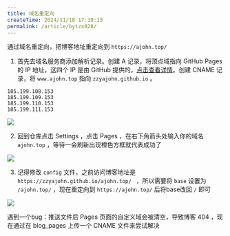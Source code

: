 ```yaml
---
title: 域名重定向
createTime: 2024/11/18 17:10:13
permalink: /article/bytzx028/
---
```


通过域名重定向，把博客地址重定向到 `https://ajohn.top/`

1. 首先去域名服务商添加解析记录。创建 A 记录，将顶点域指向 GitHub Pages 的 IP 地址，这四个 IP 是由 GitHub 提供的，[点击查看详情](https://docs.github.com/zh/pages/configuring-a-custom-domain-for-your-github-pages-site/managing-a-custom-domain-for-your-github-pages-site)。创建 CNAME 记录，将 `www.ajohn.top` 指向 `zzyajohn.github.io` 。

```
185.199.108.153
185.199.109.153
185.199.110.153
185.199.111.153
```

![](https://cdn.jsdelivr.net/gh/zzyAJohn/Image/2024-11-18/202411181828371.png)

2. 回到仓库点击 Settings ，点击 Pages ，在右下角箭头处输入你的域名 `ajohn.top` ，等待一会刷新出现橙色方框就代表成功了

![](https://cdn.jsdelivr.net/gh/zzyAJohn/Image/2024-11-18/202411181828445.png)

3. 记得修改 `config` 文件，之前访问博客地址是 `https://zzyajohn.github.io/ajohn.top/ ` ，所以需要将 `base` 设置为 `/ajohn.top/` ，现在重定向到 `https://ajohn.top/` 后将base改回 `/` 即可


![](https://cdn.jsdelivr.net/gh/zzyAJohn/Image/2024-11-18/202411181723160.png)

遇到一个bug：推送文件后 Pages 页面的自定义域会被清空，导致博客 404 ，现在通过在 blog_pages 上传一个 CNAME 文件来尝试解决